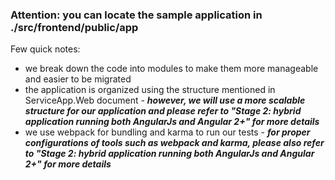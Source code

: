 ### Attention: you can locate the sample application in ./src/frontend/public/app

Few quick notes:

* we break down the code into modules to make them more manageable and easier to be migrated
* the application is organized using the structure mentioned in ServiceApp.Web document - _**however, we will use a more scalable structure for our application and please refer to "Stage 2: hybrid application running both AngularJs and Angular 2+" for more details**_
* we use webpack for bundling and karma to run our tests - _**for proper configurations of tools such as webpack and karma, please also refer to "Stage 2: hybrid application running both AngularJs and Angular 2+" for more details**_

